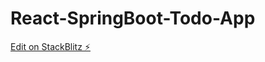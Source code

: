 # React-SpringBoot-Todo-App

[Edit on StackBlitz ⚡️](https://stackblitz.com/edit/react-project-starter-36qjz8)